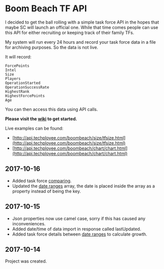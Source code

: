 # Boom Beach TF API

I decided to get the ball rolling with a simple task force API in the hopes that maybe SC will launch an official one. While that time comes people can use this API for either recruiting or keeping track of their family TFs. 

My system will run every 24 hours and record your task force data in a file for archiving purposes. So the data is not live.

It will record:

    ForcePoints
    Intel
    Size
    Players
    OperationStarted
    OperationSuccessRate
    HighestRank
    HighestForcePoints
    Age 

You can then access this data using API calls.

**Please visit the [wiki](https://github.com/Techployee/bb-tf-api/wiki) to get started.**


Live examples can be found:
* [http://api.techployee.com/boombeach/size/tfsize.html](http://api.techployee.com/boombeach/size/tfsize.html)
* [http://api.techployee.com/boombeach/chart/chart.html](http://api.techployee.com/boombeach/chart/chart.html)

## 2017-10-16
* Added task force [comparing](https://github.com/Techployee/bb-tf-api/wiki/Task-Force-Compare).
* Updated the [date ranges](https://github.com/Techployee/bb-tf-api/wiki/Task-Force-Tag#task-force-details-between-dates) array, the date is placed inside the array as a property instead of being the key. 

## 2017-10-15
* Json properties now use camel case, sorry if this has caused any inconveniences.
* Added date/time of data import in response called lastUpdated.
* Added task force details between [date ranges](https://github.com/Techployee/bb-tf-api/wiki/Task-Force-Tag#task-force-details-between-dates) to calculate growth.

## 2017-10-14
Project was created.
